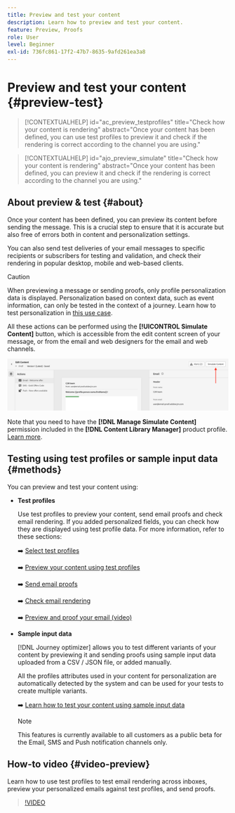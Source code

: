 ```yaml
---
title: Preview and test your content
description: Learn how to preview and test your content.
feature: Preview, Proofs
role: User
level: Beginner
exl-id: 736fc861-17f2-47b7-8635-9afd261ea3a8
---
```

# Preview and test your content {#preview-test}

>[!CONTEXTUALHELP]
>id="ac_preview_testprofiles"
>title="Check how your content is rendering"
>abstract="Once your content has been defined, you can use test profiles to preview it and check if the rendering is correct according to the channel you are using."

>[!CONTEXTUALHELP]
>id="ajo_preview_simulate"
>title="Check how your content is rendering"
>abstract="Once your content has been defined, you can preview it and check if the rendering is correct according to the channel you are using."

## About preview & test {#about}

Once your content has been defined, you can preview its content before sending the message. This is a crucial step to ensure that it is accurate but also free of errors both in content and personalization settings.

You can also send test deliveries of your email messages to specific recipients or subscribers for testing and validation, and check their rendering in popular desktop, mobile and web-based clients.

>[!CAUTION]
>
>When previewing a message or sending proofs, only profile personalization data is displayed. Personalization based on context data, such as event information, can only be tested in the context of a journey. Learn how to test personalization in [this use case](../personalization/personalization-use-case.md).

All these actions can be performed using the **[!UICONTROL Simulate Content]** button, which is accessible from the edit content screen of your message, or from the email and web designers for the email and web channels.

![](../email/assets/email-preview-button.png)

Note that you need to have the **[!DNL Manage Simulate Content]** permission included in the **[!DNL Content Library Manager]** product profile. [Learn more](../administration/ootb-product-profiles.md#content-library-manager).

## Testing using test profiles or sample input data {#methods}

You can preview and test your content using:

* **Test profiles**

    Use test profiles to preview your content, send email proofs and check email rendering. If you added personalized fields, you can check how they are displayed using test profile data. For more information, refer to these sections:

    ➡️ [Select test profiles](test-profiles.md)

    ➡️ [Preview your content using test profiles](preview.md)

    ➡️ [Send email proofs](proofs.md)

    ➡️ [Check email rendering](rendering.md)

    ➡️ [Preview and proof your email (video)](#video-preview)

* **Sample input data**
    
    [!DNL Journey optimizer] allows you to test different variants of your content by previewing it and sending proofs using sample input data uploaded from a CSV / JSON file, or added manually.

    All the profiles attributes used in your content for personalization are automatically detected by the system and can be used for your tests to create multiple variants.

    ➡️ [Learn how to test your content using sample input data](../test-approve/simulate-sample-input.md)

    >[!NOTE]
    >
    >This features is currently available to all customers as a public beta for the Email, SMS and Push notification channels only.

## How-to video {#video-preview}

Learn how to use test profiles to test email rendering across inboxes, preview your personalized emails against test profiles, and send proofs.

>[!VIDEO](https://video.tv.adobe.com/v/3425026?quality=12)
